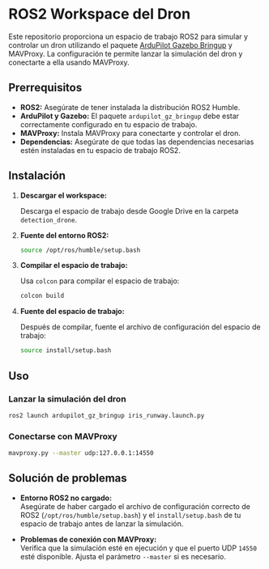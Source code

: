 # ROS2 Workspace del Dron

Este repositorio proporciona un espacio de trabajo ROS2 para simular y controlar un dron utilizando el paquete [ArduPilot Gazebo Bringup](https://github.com/ardupilot/ardupilot_gz_bringup) y MAVProxy. La configuración te permite lanzar la simulación del dron y conectarte a ella usando MAVProxy.

## Prerrequisitos

- **ROS2:** Asegúrate de tener instalada la distribución ROS2 Humble.
- **ArduPilot y Gazebo:** El paquete `ardupilot_gz_bringup` debe estar correctamente configurado en tu espacio de trabajo.
- **MAVProxy:** Instala MAVProxy para conectarte y controlar el dron.
- **Dependencias:** Asegúrate de que todas las dependencias necesarias estén instaladas en tu espacio de trabajo ROS2.

## Instalación

1. **Descargar el workspace:**

   Descarga el espacio de trabajo desde Google Drive en la carpeta `detection_drone`.

2. **Fuente del entorno ROS2:**

   ```bash
   source /opt/ros/humble/setup.bash
   ```

3. **Compilar el espacio de trabajo:**

   Usa `colcon` para compilar el espacio de trabajo:

   ```bash
   colcon build
   ```

4. **Fuente del espacio de trabajo:**

   Después de compilar, fuente el archivo de configuración del espacio de trabajo:

   ```bash
   source install/setup.bash
   ```

## Uso

### Lanzar la simulación del dron

```bash
ros2 launch ardupilot_gz_bringup iris_runway.launch.py
```

### Conectarse con MAVProxy

```bash
mavproxy.py --master udp:127.0.0.1:14550
```

## Solución de problemas

- **Entorno ROS2 no cargado:**  
  Asegúrate de haber cargado el archivo de configuración correcto de ROS2 (`/opt/ros/humble/setup.bash`) y el `install/setup.bash` de tu espacio de trabajo antes de lanzar la simulación.

- **Problemas de conexión con MAVProxy:**  
  Verifica que la simulación esté en ejecución y que el puerto UDP `14550` esté disponible. Ajusta el parámetro `--master` si es necesario.

